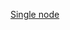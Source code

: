 [Single node](https://opensource.docs.scylladb.com/stable/operating-scylla/procedures/tips/best-practices-scylla-on-docker.html#starting-a-single-scylladb-node)


